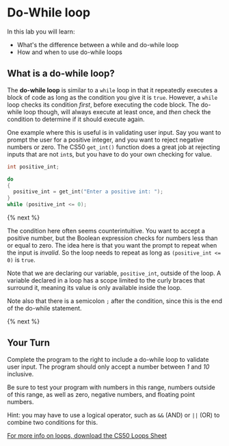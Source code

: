 # Do-While loop

In this lab you will learn:

- What's the difference between a while and do-while loop
- How and when to use do-while loops

## What is a do-while loop?

The **do-while loop** is similar to a `while` loop in that it repeatedly executes a block of code as long as the condition you give it is `true`. However, a `while` loop checks its condition *first*, before executing the code block. The do-while loop though, will always execute at least once, and *then* check the condition to determine if it should execute again.

One example where this is useful is in validating user input. Say you want to prompt the user for a positive integer, and you want to reject negative numbers or zero. The CS50 `get_int()` function does a great job at rejecting inputs that are not `int`s, but you have to do your own checking for value.

```c
int positive_int;

do
{
  positive_int = get_int("Enter a positive int: ");
}
while (positive_int <= 0);
```

{% next %}

The condition here often seems counterintuitive. You want to accept a positive number, but the Boolean expression checks for numbers less than or equal to zero. The idea here is that you want the prompt to repeat when the input is *invalid*. So the loop needs to repeat as long as `(positive_int <= 0)` is `true`.

Note that we are declaring our variable, `positive_int`, outside of the loop. A variable declared in a loop has a scope limited to the curly braces that surround it, meaning its value is only available inside the loop.

Note also that there is a semicolon `;` after the condition, since this is the end of the do-while statement.

{% next %}

## Your Turn

Complete the program to the right to include a do-while loop to validate user input. The program should only accept a number between *1* and *10* inclusive.

Be sure to test your program with numbers in this range, numbers outside of this range, as well as zero, negative numbers, and floating point numbers.

Hint: you may have to use a logical operator, such as `&&` (AND) or `||` (OR) to combine two conditions for this.

[For more info on loops, download the CS50 Loops Sheet](https://cs50.harvard.edu/ap/2020/assets/pdfs/loops.pdf)
